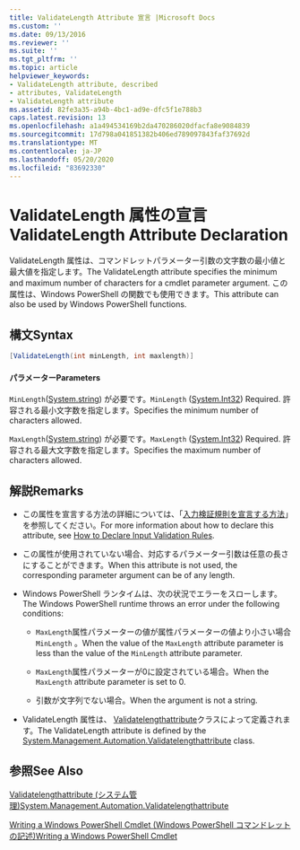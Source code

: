 ```yaml
---
title: ValidateLength Attribute 宣言 |Microsoft Docs
ms.custom: ''
ms.date: 09/13/2016
ms.reviewer: ''
ms.suite: ''
ms.tgt_pltfrm: ''
ms.topic: article
helpviewer_keywords:
- ValidateLength attribute, described
- attributes, ValidateLength
- ValidateLength attribute
ms.assetid: 82fe3a35-a94b-4bc1-ad9e-dfc5f1e788b3
caps.latest.revision: 13
ms.openlocfilehash: a1a494534169b2da470286020dfacfa8e9084839
ms.sourcegitcommit: 17d798a041851382b406ed789097843faf37692d
ms.translationtype: MT
ms.contentlocale: ja-JP
ms.lasthandoff: 05/20/2020
ms.locfileid: "83692330"
---
```

# <a name="validatelength-attribute-declaration"></a><span data-ttu-id="093da-102">ValidateLength 属性の宣言</span><span class="sxs-lookup"><span data-stu-id="093da-102">ValidateLength Attribute Declaration</span></span>

<span data-ttu-id="093da-103">ValidateLength 属性は、コマンドレットパラメーター引数の文字数の最小値と最大値を指定します。</span><span class="sxs-lookup"><span data-stu-id="093da-103">The ValidateLength attribute specifies the minimum and maximum number of characters for a cmdlet parameter argument.</span></span> <span data-ttu-id="093da-104">この属性は、Windows PowerShell の関数でも使用できます。</span><span class="sxs-lookup"><span data-stu-id="093da-104">This attribute can also be used by Windows PowerShell functions.</span></span>

## <a name="syntax"></a><span data-ttu-id="093da-105">構文</span><span class="sxs-lookup"><span data-stu-id="093da-105">Syntax</span></span>

```csharp
[ValidateLength(int minLength, int maxlength)]
```

#### <a name="parameters"></a><span data-ttu-id="093da-106">パラメーター</span><span class="sxs-lookup"><span data-stu-id="093da-106">Parameters</span></span>

<span data-ttu-id="093da-107">`MinLength`([System.string](/dotnet/api/System.Int32)) が必要です。</span><span class="sxs-lookup"><span data-stu-id="093da-107">`MinLength` ([System.Int32](/dotnet/api/System.Int32)) Required.</span></span> <span data-ttu-id="093da-108">許容される最小文字数を指定します。</span><span class="sxs-lookup"><span data-stu-id="093da-108">Specifies the minimum number of characters allowed.</span></span>

<span data-ttu-id="093da-109">`MaxLength`([System.string](/dotnet/api/System.Int32)) が必要です。</span><span class="sxs-lookup"><span data-stu-id="093da-109">`MaxLength` ([System.Int32](/dotnet/api/System.Int32)) Required.</span></span> <span data-ttu-id="093da-110">許容される最大文字数を指定します。</span><span class="sxs-lookup"><span data-stu-id="093da-110">Specifies the maximum number of characters allowed.</span></span>

## <a name="remarks"></a><span data-ttu-id="093da-111">解説</span><span class="sxs-lookup"><span data-stu-id="093da-111">Remarks</span></span>

- <span data-ttu-id="093da-112">この属性を宣言する方法の詳細については、「[入力検証規則を宣言する方法](./how-to-validate-parameter-input.md)」を参照してください。</span><span class="sxs-lookup"><span data-stu-id="093da-112">For more information about how to declare this attribute, see [How to Declare Input Validation Rules](./how-to-validate-parameter-input.md).</span></span>

- <span data-ttu-id="093da-113">この属性が使用されていない場合、対応するパラメーター引数は任意の長さにすることができます。</span><span class="sxs-lookup"><span data-stu-id="093da-113">When this attribute is not used, the corresponding parameter argument can be of any length.</span></span>

- <span data-ttu-id="093da-114">Windows PowerShell ランタイムは、次の状況でエラーをスローします。</span><span class="sxs-lookup"><span data-stu-id="093da-114">The Windows PowerShell runtime throws an error under the following conditions:</span></span>

  - <span data-ttu-id="093da-115">`MaxLength`属性パラメーターの値が属性パラメーターの値より小さい場合 `MinLength` 。</span><span class="sxs-lookup"><span data-stu-id="093da-115">When the value of the `MaxLength` attribute parameter is less than the value of the `MinLength` attribute parameter.</span></span>

  - <span data-ttu-id="093da-116">`MaxLength`属性パラメーターが0に設定されている場合。</span><span class="sxs-lookup"><span data-stu-id="093da-116">When the `MaxLength` attribute parameter is set to 0.</span></span>

  - <span data-ttu-id="093da-117">引数が文字列でない場合。</span><span class="sxs-lookup"><span data-stu-id="093da-117">When the argument is not a string.</span></span>

- <span data-ttu-id="093da-118">ValidateLength 属性は、 [Validatelengthattribute](/dotnet/api/System.Management.Automation.ValidateLengthAttribute)クラスによって定義されます。</span><span class="sxs-lookup"><span data-stu-id="093da-118">The ValidateLength attribute is defined by the [System.Management.Automation.Validatelengthattribute](/dotnet/api/System.Management.Automation.ValidateLengthAttribute) class.</span></span>

## <a name="see-also"></a><span data-ttu-id="093da-119">参照</span><span class="sxs-lookup"><span data-stu-id="093da-119">See Also</span></span>

[<span data-ttu-id="093da-120">Validatelengthattribute (システム管理)</span><span class="sxs-lookup"><span data-stu-id="093da-120">System.Management.Automation.Validatelengthattribute</span></span>](/dotnet/api/System.Management.Automation.ValidateLengthAttribute)

[<span data-ttu-id="093da-121">Writing a Windows PowerShell Cmdlet (Windows PowerShell コマンドレットの記述)</span><span class="sxs-lookup"><span data-stu-id="093da-121">Writing a Windows PowerShell Cmdlet</span></span>](./writing-a-windows-powershell-cmdlet.md)
